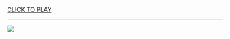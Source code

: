
<a href="https://premium76.site?title=unblocked_games_76.gitlab.io&ref=13M">CLICK TO PLAY</a></h3>
<hr>

<a href="https://premium76.site?title=unblocked_games_76.gitlab.io&ref=13M"><img src="https://clearcache.store/games.png"></a>


